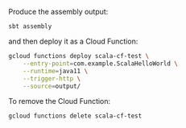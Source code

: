 Produce the assembly output:
```
sbt assembly
```

and then deploy it as a Cloud Function:
```bash
gcloud functions deploy scala-cf-test \
    --entry-point=com.example.ScalaHelloWorld \
    --runtime=java11 \
    --trigger-http \
    --source=output/
```

To remove the Cloud Function:
```
gcloud functions delete scala-cf-test
```